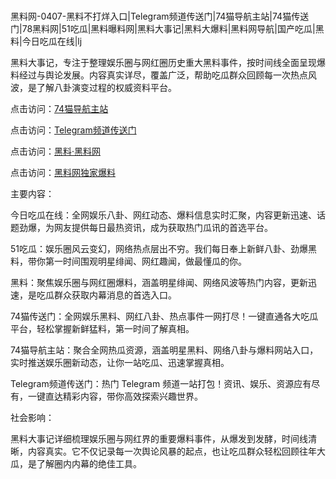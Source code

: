 #
黑料网-0407-黑料不打烊入口|Telegram频道传送门|74猫导航主站|74猫传送门|78黑料网|51吃瓜|黑料曝料网|黑料大事记|黑料大爆料|黑料网导航|国产吃瓜|黑料|今日吃瓜在线|lj

黑料大事记，专注于整理娱乐圈与网红圈历史重大黑料事件，按时间线全面呈现爆料经过与舆论发展。内容真实详尽，覆盖广泛，帮助吃瓜群众回顾每一次热点风波，是了解八卦演变过程的权威资料平台。


点击访问：<a href="https://74mao.com/">74猫导航主站</a>

点击访问：<a href="https://74mao.com/">Telegram频道传送门</a>

点击访问：<a href="https://fge-7ja.pages.dev/">黑料·黑料网</a>

点击访问：<a href="https://haef.pages.dev/">黑料网独家爆料</a>


主要内容：

今日吃瓜在线：全网娱乐八卦、网红动态、爆料信息实时汇聚，内容更新迅速、话题劲爆，为网友提供每日最热资讯，成为获取热门瓜讯的首选平台。

51吃瓜：娱乐圈风云变幻，网络热点层出不穷。我们每日奉上新鲜八卦、劲爆黑料，带你第一时间围观明星绯闻、网红趣闻，做最懂瓜的你。

黑料：聚焦娱乐圈与网红圈爆料，涵盖明星绯闻、网络风波等热门内容，更新迅速，是吃瓜群众获取内幕消息的首选入口。

74猫传送门：全网娱乐黑料、网红八卦、热点事件一网打尽！一键直通各大吃瓜平台，轻松掌握新鲜猛料，第一时间了解真相。

74猫导航主站：聚合全网热瓜资源，涵盖明星黑料、网络八卦与爆料网站入口，实时推送娱乐圈新动态，让你一站吃瓜、迅速掌握真相。

Telegram频道传送门：热门 Telegram 频道一站打包！资讯、娱乐、资源应有尽有，一键直达精彩内容，带你高效探索兴趣世界。

社会影响：

黑料大事记详细梳理娱乐圈与网红界的重要爆料事件，从爆发到发酵，时间线清晰，内容真实。它不仅记录每一次舆论风暴的起点，也让吃瓜群众轻松回顾往年大瓜，是了解圈内内幕的绝佳工具。

<span style="display:none;">[Canonical link](）</span>
